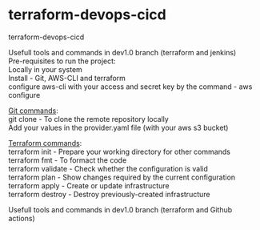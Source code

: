# terraform-devops-cicd
terraform-devops-cicd



Usefull tools and commands in dev1.0 branch (terraform and jenkins)  
Pre-requisites to run the project:  
    Locally in your system  
        Install - Git, AWS-CLI and terraform  
        configure aws-cli with your access and secret key by the command - aws configure  
        
[Git commands](https://confluence.atlassian.com/bitbucketserver/basic-git-commands-776639767.html):  
git clone <url> - To clone the remote repository locally  
  Add your values in the provider.yaml file (with your aws s3 bucket)  
  
[Terraform commands](https://developer.hashicorp.com/terraform/cli/commands):  
  terraform init -  Prepare your working directory for other commands  
  terraform fmt - To formact the code  
  terraform validate - Check whether the configuration is valid  
  terraform plan - Show changes required by the current configuration  
  terraform apply -  Create or update infrastructure  
  terraform destroy - Destroy previously-created infrastructure  
  

  


Usefull tools and commands in dev1.0 branch (terraform and Github actions)

